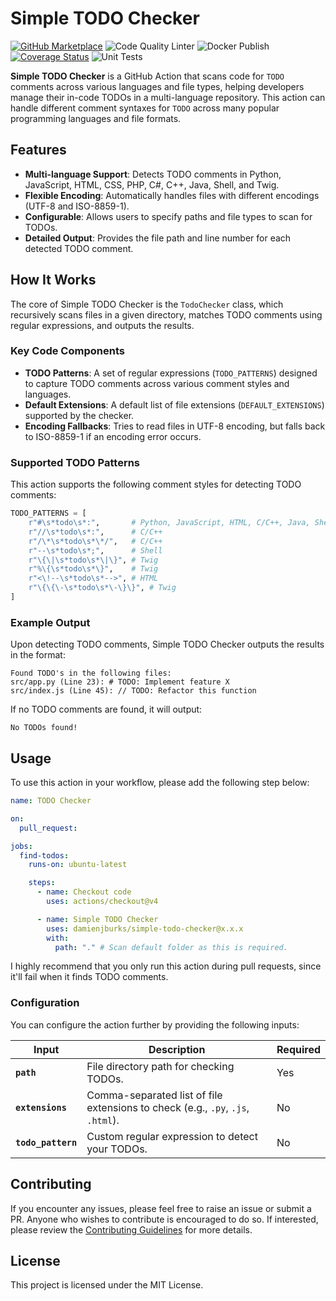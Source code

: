 # Simple TODO Checker

[![GitHub Marketplace](https://img.shields.io/badge/Marketplace-Simple%20Todo%20Checker-blue?logo=github)](https://github.com/marketplace/actions/simple-todo-checker)
![Code Quality Linter](https://github.com/damienjburks/simple-todo-checker/actions/workflows/linter.yml/badge.svg)
![Docker Publish](https://github.com/damienjburks/simple-todo-checker/actions/workflows/publish-image.yml/badge.svg)
[![Coverage Status](https://coveralls.io/repos/github/damienjburks/simple-todo-checker/badge.svg?branch=main)](https://coveralls.io/github/damienjburks/simple-todo-checker?branch=main)
![Unit Tests](https://github.com/damienjburks/simple-todo-checker/actions/workflows/unittests.yml/badge.svg)

**Simple TODO Checker** is a GitHub Action that scans code for `TODO` comments across various languages and file types, helping developers manage their in-code TODOs in a multi-language repository. This action can handle different comment syntaxes for `TODO` across many popular programming languages and file formats.

## Features

- **Multi-language Support**: Detects TODO comments in Python, JavaScript, HTML, CSS, PHP, C#, C++, Java, Shell, and Twig.
- **Flexible Encoding**: Automatically handles files with different encodings (UTF-8 and ISO-8859-1).
- **Configurable**: Allows users to specify paths and file types to scan for TODOs.
- **Detailed Output**: Provides the file path and line number for each detected TODO comment.

## How It Works

The core of Simple TODO Checker is the `TodoChecker` class, which recursively scans files in a given directory, matches TODO comments using regular expressions, and outputs the results.

### Key Code Components

- **TODO Patterns**: A set of regular expressions (`TODO_PATTERNS`) designed to capture TODO comments across various comment styles and languages.
- **Default Extensions**: A default list of file extensions (`DEFAULT_EXTENSIONS`) supported by the checker.
- **Encoding Fallbacks**: Tries to read files in UTF-8 encoding, but falls back to ISO-8859-1 if an encoding error occurs.

### Supported TODO Patterns

This action supports the following comment styles for detecting TODO comments:

```python
TODO_PATTERNS = [
    r"#\s*todo\s*:",       # Python, JavaScript, HTML, C/C++, Java, Shell
    r"//\s*todo\s*:",      # C/C++
    r"/\*\s*todo\s*\*/",   # C/C++
    r"--\s*todo\s*;",      # Shell
    r"\{\|\s*todo\s*\|\}", # Twig
    r"%\{\s*todo\s*\}",    # Twig
    r"<\!--\s*todo\s*-->", # HTML
    r"\{\{\-\s*todo\s*\-\}\}", # Twig
]
```

### Example Output

Upon detecting TODO comments, Simple TODO Checker outputs the results in the format:

```text
Found TODO's in the following files:
src/app.py (Line 23): # TODO: Implement feature X
src/index.js (Line 45): // TODO: Refactor this function
```

If no TODO comments are found, it will output:

```text
No TODOs found!
```

## Usage

To use this action in your workflow, please add the following step below:

```yaml
name: TODO Checker

on:
  pull_request:

jobs:
  find-todos:
    runs-on: ubuntu-latest

    steps:
      - name: Checkout code
        uses: actions/checkout@v4

      - name: Simple TODO Checker
        uses: damienjburks/simple-todo-checker@x.x.x
        with:
          path: "." # Scan default folder as this is required.
```

I highly recommend that you only run this action during pull requests, since it'll fail when it finds TODO comments.

### Configuration

You can configure the action further by providing the following inputs:

| Input              | Description                                                                     | Required |
| ------------------ | ------------------------------------------------------------------------------- | -------- |
| **`path`**         | File directory path for checking TODOs.                                         | Yes      |
| **`extensions`**   | Comma-separated list of file extensions to check (e.g., `.py`, `.js`, `.html`). | No       |
| **`todo_pattern`** | Custom regular expression to detect your TODOs.                                 | No       |

## Contributing

If you encounter any issues, please feel free to raise an issue or submit a PR. Anyone who wishes to contribute is encouraged to do so. If interested, please review the [Contributing Guidelines](CONTRIBUTING.md) for more details.

## License

This project is licensed under the MIT License.
